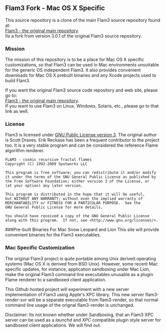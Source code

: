 
## Flam3 Fork - Mac OS X Specific
This source repository is a clone of the main Flam3 source repository found at:<br/> 
<a href="http://code.google.com/p/flam3/source/checkout">Flam3 - the original main repository</a>.<br/>
 Its a fork from version 3.0.1 of the original Flam3 source repository.

### Mission
The mission of this repository is to be a place for Mac OS X specific customizations, so that Flam3 can be used in Mac environments unsuitable for the generic OS independent Flam3. It also provides convenient downloads for Mac OS X prebuilt binaries and any Xcode projects used to build Flam3.

If you want the original Flam3 source code repository and web site, please go to: <br/><a href="http://code.google.com/p/flam3">Flam3 - the original main repository</a>.<br/> If you want to use Flam3 on Linux, Windows, Solaris, etc., please go to that link as well.

### License
Flam3 is licensed under <a href="http://www.gnu.org/licenses/gpl-3.0.html">GNU Public License version 3</a>. The original author is Scott Draves. Erik Reckase has been a frequent contributor to the project too. It is a very stable program and can be considered the reference Flame algorithm renderer.

    FLAM3 - cosmic recursive fractal flames
    Copyright (C) 1992-2009 Spotworks LLC

    This program is free software; you can redistribute it and/or modify
    it under the terms of the GNU General Public License as published by
    the Free Software Foundation; either version 3 of the License, or
    (at your option) any later version.

    This program is distributed in the hope that it will be useful,
    but WITHOUT ANY WARRANTY; without even the implied warranty of
    MERCHANTABILITY or FITNESS FOR A PARTICULAR PURPOSE.  See the
    GNU General Public License for more details.

    You should have received a copy of the GNU General Public License
    along with this program.  If not, see <http://www.gnu.org/licenses/>.

###Pre-built Binaries For Mac Snow Leopard and Lion
This site will provide convenient binaries for the Flam3  executables.

### Mac Specific Customization
The original Flam3 project is quite portable among Unix derived operating systems (Mac OS X is derived from BSD Unix). However, some recent Mac specific updates, for instance, application sandboxing under Mac Lion, make the original Flam3 command line executables unusable as a plugin Flame renderer to a sandboxed client application. 

This Github hosted project will experiment with a new server implementation of Flam3 using Apple's XPC library. This new server flam3-render-svr will be a separate executable from flam3-render, so that normal command line usage of the orignal flam3-render is unchanged.

Disclaimer: Its not known whether under Sandboxing, that an Flam3 XPC server can be used as a *launchd* and *XPC* compatible plugin style server for sandboxed client applications. We will find out.

